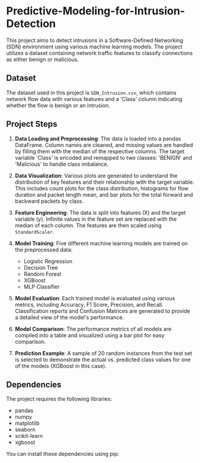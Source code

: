 # Predictive-Modeling-for-Intrusion-Detection

This project aims to detect intrusions in a Software-Defined Networking (SDN) environment using various machine learning models. The project utilizes a dataset containing network traffic features to classify connections as either benign or malicious.

## Dataset

The dataset used in this project is `SDN_Intrusion.csv`, which contains network flow data with various features and a 'Class' column indicating whether the flow is benign or an intrusion.

## Project Steps

1.  **Data Loading and Preprocessing**: The data is loaded into a pandas DataFrame. Column names are cleaned, and missing values are handled by filling them with the median of the respective columns. The target variable 'Class' is encoded and remapped to two classes: 'BENIGN' and 'Malicious' to handle class imbalance.

2.  **Data Visualization**: Various plots are generated to understand the distribution of key features and their relationship with the target variable. This includes count plots for the class distribution, histograms for flow duration and packet length mean, and bar plots for the total forward and backward packets by class.

3.  **Feature Engineering**: The data is split into features (X) and the target variable (y). Infinite values in the feature set are replaced with the median of each column. The features are then scaled using `StandardScaler`.

4.  **Model Training**: Five different machine learning models are trained on the preprocessed data:
    *   Logistic Regression
    *   Decision Tree
    *   Random Forest
    *   XGBoost
    *   MLP Classifier

5.  **Model Evaluation**: Each trained model is evaluated using various metrics, including Accuracy, F1 Score, Precision, and Recall. Classification reports and Confusion Matrices are generated to provide a detailed view of the model's performance.

6.  **Model Comparison**: The performance metrics of all models are compiled into a table and visualized using a bar plot for easy comparison.

7.  **Prediction Example**: A sample of 20 random instances from the test set is selected to demonstrate the actual vs. predicted class values for one of the models (XGBoost in this case).

## Dependencies

The project requires the following libraries:

*   pandas
*   numpy
*   matplotlib
*   seaborn
*   scikit-learn
*   xgboost

You can install these dependencies using pip:
